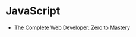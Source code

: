 # JavaScript
- [The Complete Web Developer: Zero to Mastery](https://academy.zerotomastery.io/courses/enrolled/697434)
